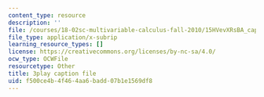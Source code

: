 ```yaml
---
content_type: resource
description: ''
file: /courses/18-02sc-multivariable-calculus-fall-2010/15HVevXRsBA_captions.vtt
file_type: application/x-subrip
learning_resource_types: []
license: https://creativecommons.org/licenses/by-nc-sa/4.0/
ocw_type: OCWFile
resourcetype: Other
title: 3play caption file
uid: f500ce4b-4f46-4aa6-badd-07b1e1569df8
---
```

